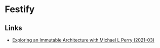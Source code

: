 # Festify

## Links

* [Exploring an Immutable Architecture with Michael L Perry (2021-03)](https://youtu.be/0TxDG81Lh8g)
